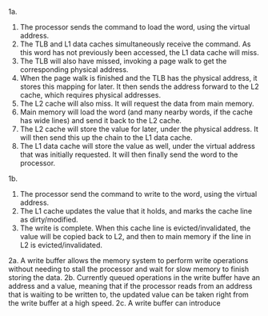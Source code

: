 1a. 
1. The processor sends the command to load the word, using the virtual address.
2. The TLB and L1 data caches simultaneously receive the command. As this word has not previously been accessed, the L1 data cache will miss.
3. The TLB will also have missed, invoking a page walk to get the corresponding physical address.
4. When the page walk is finished and the TLB has the physical address, it stores this mapping for later. It then sends the address forward to the L2 cache, which requires physical addresses.
5. The L2 cache will also miss. It will request the data from main memory.
6. Main memory will load the word (and many nearby words, if the cache has wide lines) and send it back to the L2 cache.
7. The L2 cache will store the value for later, under the physical address. It will then send this up the chain to the L1 data cache.
8. The L1 data cache will store the value as well, under the virtual address that was initially requested. It will then finally send the word to the processor.

1b. 
1. The processor send the command to write to the word, using the virtual address.
2. The L1 cache updates the value that it holds, and marks the cache line as dirty/modified.
3. The write is complete. When this cache line is evicted/invalidated, the value will be copied back to L2, and then to main memory if the line in L2 is evicted/invalidated.

2a. A write buffer allows the memory system to perform write operations without needing to stall the processor and wait for slow memory to finish storing the data.
2b. Currently queued operations in the write buffer have an address and a value, meaning that if the processor reads from an address that is waiting to be written to, the updated value can be taken right from the write buffer at a high speed.
2c. A write buffer can introduce